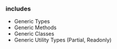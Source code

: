 ### includes
* Generic Types
* Generic Methods
* Generic Classes
* Generic Utility Types (Partial, Readonly)